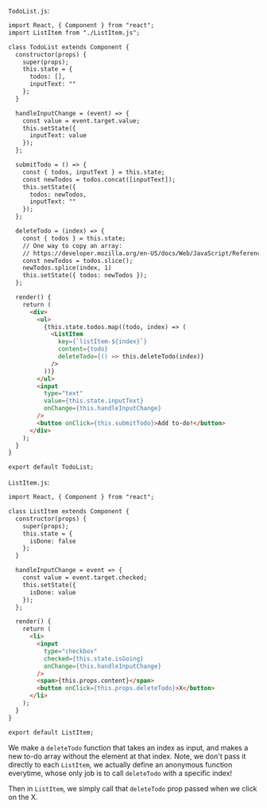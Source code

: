 `TodoList.js`:
```html
import React, { Component } from "react";
import ListItem from "./ListItem.js";

class TodoList extends Component {
  constructor(props) {
    super(props);
    this.state = {
      todos: [],
      inputText: ""
    };
  }

  handleInputChange = (event) => {
    const value = event.target.value;
    this.setState({
      inputText: value
    });
  };

  submitTodo = () => {
    const { todos, inputText } = this.state;
    const newTodos = todos.concat([inputText]);
    this.setState({
      todos: newTodos,
      inputText: ""
    });
  };

  deleteTodo = (index) => {
    const { todos } = this.state;
    // One way to copy an array:
    // https://developer.mozilla.org/en-US/docs/Web/JavaScript/Reference/Global_Objects/Array/slice
    const newTodos = todos.slice();
    newTodos.splice(index, 1)
    this.setState({ todos: newTodos });
  };

  render() {
    return (
      <div>
        <ul>
          {this.state.todos.map((todo, index) => (
            <ListItem
              key={`listItem-${index}`}
              content={todo}
              deleteTodo={() => this.deleteTodo(index)}
            />
          ))}
        </ul>
        <input
          type="text"
          value={this.state.inputText}
          onChange={this.handleInputChange}
        />
        <button onClick={this.submitTodo}>Add to-do!</button>
      </div>
    );
  }
}

export default TodoList;
```

`ListItem.js`:
```html
import React, { Component } from "react";

class ListItem extends Component {
  constructor(props) {
    super(props);
    this.state = {
      isDone: false
    };
  }

  handleInputChange = event => {
    const value = event.target.checked;
    this.setState({
      isDone: value
    });
  };

  render() {
    return (
      <li>
        <input
          type="checkbox"
          checked={this.state.isGoing}
          onChange={this.handleInputChange}
        />
        <span>{this.props.content}</span>
        <button onClick={this.props.deleteTodo}>X</button>
      </li>
    );
  }
}

export default ListItem;
```
We make a `deleteTodo` function that takes an index as input, and makes a new to-do array without the element at that index. Note, we don't pass it directly to each `ListItem`, we actually define an anonymous function everytime, whose only job is to call `deleteTodo` with a specific index!

Then in `ListItem`, we simply call that `deleteTodo` prop passed when we click on the X.